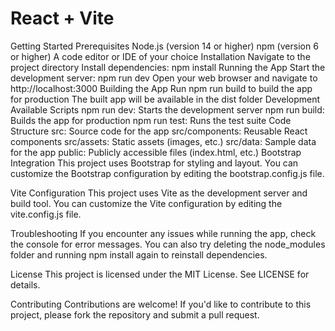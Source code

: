# React + Vite

Getting Started
Prerequisites
Node.js (version 14 or higher)
npm (version 6 or higher)
A code editor or IDE of your choice
Installation
Navigate to the project directory
Install dependencies: npm install
Running the App
Start the development server: npm run dev
Open your web browser and navigate to http://localhost:3000
Building the App
Run npm run build to build the app for production
The built app will be available in the dist folder
Development
Available Scripts
npm run dev: Starts the development server
npm run build: Builds the app for production
npm run test: Runs the test suite
Code Structure
src: Source code for the app
src/components: Reusable React components
src/assets: Static assets (images, etc.)
src/data: Sample data for the app
public: Publicly accessible files (index.html, etc.)
Bootstrap Integration
This project uses Bootstrap for styling and layout. You can customize the Bootstrap configuration by editing the bootstrap.config.js file.

Vite Configuration
This project uses Vite as the development server and build tool. You can customize the Vite configuration by editing the vite.config.js file.

Troubleshooting
If you encounter any issues while running the app, check the console for error messages. You can also try deleting the node_modules folder and running npm install again to reinstall dependencies.

License
This project is licensed under the MIT License. See LICENSE for details.

Contributing
Contributions are welcome! If you'd like to contribute to this project, please fork the repository and submit a pull request.